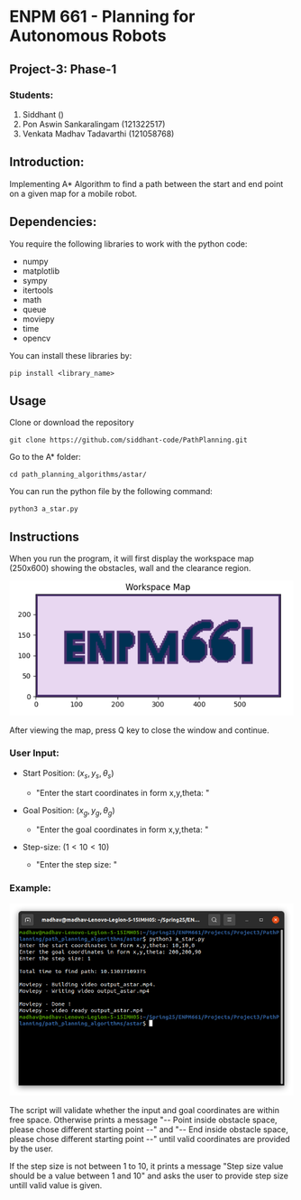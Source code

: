 # ENPM 661 - Planning for Autonomous Robots
## Project-3: Phase-1

### Students:

1) Siddhant ()
2) Pon Aswin Sankaralingam (121322517)
3) Venkata Madhav Tadavarthi (121058768)

## Introduction:

Implementing A* Algorithm to find a path between the start and end point on a given map for a mobile
robot.

## Dependencies:

You require the following libraries to work with the python code:

- numpy
- matplotlib
- sympy
- itertools
- math
- queue
- moviepy
- time
- opencv

You can install these libraries by:

```
pip install <library_name>
```

## Usage

Clone or download the repository

```
git clone https://github.com/siddhant-code/PathPlanning.git
```

Go to the A* folder:

```
cd path_planning_algorithms/astar/
```

You can run the python file by the following command:

```
python3 a_star.py
```

## Instructions

When you run the program, it will first display the workspace map (250x600) showing the obstacles, wall and the clearance region.

![map](./assets/map.png)

After viewing the map, press Q key to close the window and continue.

### User Input:

- Start Position: ($x_s,y_s,\theta_s$) 
    - "Enter the start coordinates in form x,y,theta: "

- Goal Position: ($x_g,y_g,\theta_g$) 
    - "Enter the goal coordinates in form x,y,theta: "

- Step-size: ($1 < 10 < 10$)
    - "Enter the step size: "

### Example:

![output](./assets/output.png)

The script will validate whether the input and goal coordinates are within free space. Otherwise prints a message "-- Point inside obstacle space, please chose different starting point --" and "-- End inside obstacle space, please chose different starting point --" until valid coordinates are provided by the user. 

If the step size is not between 1 to 10, it prints a message "Step size value should be a value between 1 and 10" and asks the user to provide step size untill valid value is given.


